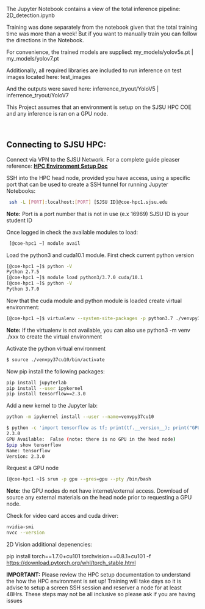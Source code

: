 The Jupyter Notebook contains a view of the total inference pipeline: 2D_detection.ipynb

Training was done separately from the notebook given that the total training time was more than a week! But if you want to manually train you can follow the directions in the Notebook.

For convenience, the trained models are supplied: my_models/yolov5s.pt | my_models/yolov7.pt


Additionally, all required libraries are included to run inference on test images located here: test_images

And the outputs were saved here: inferrence_tryout/YoloV5 | inferrence_tryout/YoloV7


This Project assumes that an environment is setup on the SJSU HPC COE and any inference is ran on a GPU node.


&nbsp;
## Connecting to SJSU HPC:
Connect via VPN to the SJSU Network. For a complete guide pleaser reference: __[HPC Environment Setup Doc](https://docs.google.com/document/d/1GCI5YuP8vpEHGYMngUfdjhMLOrXFpfwJeocSSP7Cl6c/edit)__

SSH into the HPC head node, provided you have access, using a specific port that can be used to create a SSH tunnel for running Jupyter Notebooks:

```bash
 ssh -L [PORT]:localhost:[PORT] [SJSU ID]@coe-hpc1.sjsu.edu
```

 <b>Note:</b> Port is a port number that is not in use (e.x 16969)
 SJSU ID is your student ID

Once logged in check the available modules to load:

```bash
 [@coe-hpc1 ~] module avail

 ```
 Load the python3 and cuda10.1 module. First check current python version

 ```bash
[@coe-hpc1 ~]$ python -V
Python 2.7.5
[@coe-hpc1 ~]$ module load python3/3.7.0 cuda/10.1
[@coe-hpc1 ~]$ python -V
Python 3.7.0
```

Now that the cuda module and python module is loaded create virtual environment:

```bash
[@coe-hpc1 ~]$ virtualenv --system-site-packages -p python3.7 ./venvpy37cu10
```

 <b>Note:</b> If the virtualenv is not available, you can also use python3 -m venv ./xxx to create the virtual environment

Activate the python virtual environment
```bash
$ source ./venvpy37cu10/bin/activate
```

Now pip install the following packages:

```bash
pip install jupyterlab
pip install --user ipykernel
pip install tensorflow==2.3.0


```

Add a new kernel to the Jupyter lab:
```bash
python -m ipykernel install --user --name=venvpy37cu10
```

```bash
$ python -c 'import tensorflow as tf; print(tf.__version__); print("GPU Available: ", tf.test.is_gpu_available())'
2.3.0
GPU Available:  False (note: there is no GPU in the head node)
$pip show tensorflow
Name: tensorflow
Version: 2.3.0
```

Request a GPU node 

```bash
[@coe-hpc1 ~]$ srun -p gpu --gres=gpu --pty /bin/bash
```

<b>Note:</b> the GPU nodes do not have internet/external access. Download of source any external materials on the head node prior to requesting a GPU node.


Check for video card acces and cuda driver:

```bash
nvidia-smi
nvcc --version
```


2D Vision additional depenencies:

pip install torch==1.7.0+cu101 torchvision==0.8.1+cu101 -f https://download.pytorch.org/whl/torch_stable.html

<b>IMPORTANT:</b> Please review the HPC setup documentation to understand the how the HPC environment is set up! Training will take days so it is advise to setup a screen SSH session and reserver a node for at least 48Hrs. These steps may not be all inclusive so please ask if you are having issues